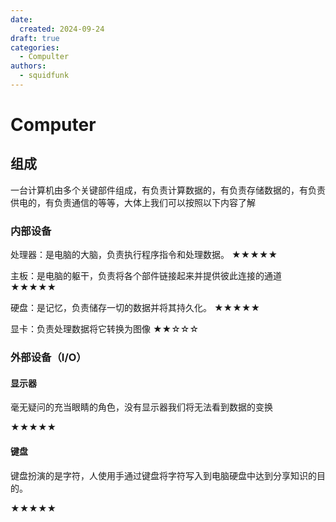 ```yaml
---
date:
  created: 2024-09-24
draft: true
categories: 
  - Compulter
authors:
  - squidfunk
---
```


# Computer

## 组成

一台计算机由多个关键部件组成，有负责计算数据的，有负责存储数据的，有负责供电的，有负责通信的等等，大体上我们可以按照以下内容了解

### 内部设备

处理器：是电脑的大脑，负责执行程序指令和处理数据。
★★★★★


主板：是电脑的躯干，负责将各个部件链接起来并提供彼此连接的通道
★★★★★

硬盘：是记忆，负责储存一切的数据并将其持久化。
★★★★★

显卡：负责处理数据将它转换为图像
★★☆☆☆


### 外部设备（I/O）

#### 显示器

毫无疑问的充当眼睛的角色，没有显示器我们将无法看到数据的变换

★★★★★

#### 键盘

键盘扮演的是字符，人使用手通过键盘将字符写入到电脑硬盘中达到分享知识的目的。

★★★★★
